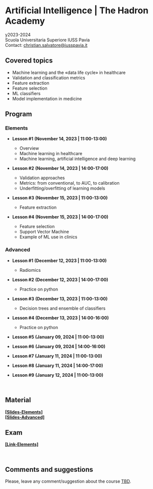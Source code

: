 # Artificial Intelligence | The Hadron Academy
y2023-2024
<br>
Scuola Universitaria Superiore IUSS Pavia
<br>
Contact: christian.salvatore@iusspavia.it

## Covered topics
* Machine learning and the «data life cycle» in healthcare
* Validation and classification metrics
* Feature extraction
* Feature selection
* ML classifiers
* Model implementation in medicine

## Program
### Elements
* __Lesson #1__ __(November 14, 2023 \| 11:00-13:00)__ <br>
	* Overview
 	* Machine learning in healthcare
	* Machine learning, artificial intelligence and deep learning
 
* __Lesson #2__ __(November 14, 2023 \| 14:00-17:00)__ <br>
	* Validation approaches
	* Metrics: from conventional, to AUC, to calibration
	* Underfitting/overfitting of learning models

* __Lesson #3__ __(November 15, 2023 \| 11:00-13:00)__ <br>
	* Feature extraction

* __Lesson #4__ __(November 15, 2023 \| 14:00-17:00)__ <br>
	* Feature selection
	* Support Vector Machine
	* Example of ML use in clinics

### Advanced
* __Lesson #1__ __(December 12, 2023 \| 11:00-13:00)__ <br>
	* Radiomics
 
* __Lesson #2__ __(December 12, 2023 \| 14:00-17:00)__ <br>
  	* Practice on python
  	   
* __Lesson #3__ __(December 13, 2023 \| 11:00-13:00)__ <br>
	* Decision trees and ensemble of classifiers
   
* __Lesson #4__ __(December 13, 2023 \| 14:00-16:00)__ <br>
	* Practice on python
   
* __Lesson #5__ __(January 09, 2024 \| 11:00-13:00)__ <br>
* __Lesson #6__ __(January 09, 2024 \| 14:00-16:00)__ <br>
* __Lesson #7__ __(January 11, 2024 \| 11:00-13:00)__ <br>
* __Lesson #8__ __(January 11, 2024 \| 14:00-17:00)__ <br>
* __Lesson #9__ __(January 12, 2024 \| 11:00-13:00)__ <br>
 
<br>

## Material
[__[Slides-Elements]__](https://github.com/christiansalvatore/artificial-intelligence-hadron/tree/main/slides-elements)
<br>
[__[Slides-Advanced]__](https://github.com/christiansalvatore/artificial-intelligence-hadron/tree/main/slides-advanced)
<br>

## Exam
[__[Link-Elements]__](https://docs.google.com/forms/d/e/1FAIpQLSfRGrNy0wD6-Qei-s85h-aSr-PbRfm3wIsCimuvBH5ZT51ung/viewform?usp=sf_link)

<br>

## Comments and suggestions
Please, leave any comment/suggestion about the course [TBD]().
